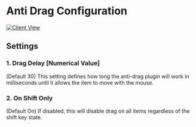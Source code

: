 # Anti Drag Configuration

[![Client View](https://thumbs.gfycat.com/DefensiveLargeAustraliansilkyterrier-size_restricted.gif)](https://gfycat.com/DefensiveLargeAustraliansilkyterrier)

## Settings

### 1. Drag Delay [Numerical Value]

(Default 30) This setting defines how long the anti-drag plugin will work in milliseconds until it allows the item to move with the mouse.

### 2. On Shift Only

(Default On) If disabled, this will disable drag on all items regardless of the shift key state.
